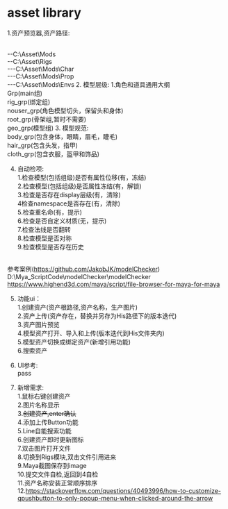 # asset library
1.资产预览器,资产路径:


<br />--C:\Asset\Mods
<br />--C:\Asset\Rigs
<br />---C:\Asset\Mods\Char
<br />---C:\Asset\Mods\Prop
<br />---C:\Asset\Mods\Envs
2. 模型层级:
1.角色和道具通用大纲
<br />Grp(main组)
<br />rig_grp(绑定组)
<br />nouser_grp(角色模型切头，保留头和身体)
<br />root_grp(骨架组,暂时不需要)
<br />geo_grp(模型组)
3. 模型规范:
<br />body_grp(包含身体，眼睛，眉毛，睫毛)
<br />hair_grp(包含头发，指甲)
<br />cloth_grp(包含衣服，盔甲和饰品)

4. 自动检项:
<br />1.检查模型(包括组级)是否有属性位移(有，冻结)
<br />2.检查模型(包括组级)是否属性冻结(有，解锁)
<br />3.检查是否存在display层级(有，清除)
<br />4检查namespace是否存在(有，清除)
<br />5.检查重名命(有，提示)
<br />6.检查是否自定义材质(无，提示)
<br />7.检查法线是否翻转
<br />8.检查模型是否对称
<br />9.检查模型是否存在历史

<br /> 参考案例(https://github.com/JakobJK/modelChecker)
<br />D:\Mya_ScriptCode\modelChecker\modelChecker
<br />https://www.highend3d.com/maya/script/file-browser-for-maya-for-maya



5. 功能ui：
<br />1.创建资产(资产根路径,资产名称，生产图片)
<br />2.资产上传(资产存在，替换并另存为His路径下的版本迭代)
<br />3.资产图片预览
<br />4.模型资产打开、导入和上传(版本迭代到His文件夹内)
<br />5.模型资产切换成绑定资产(新增引用功能)
<br />6.搜索资产
6. UI参考:
<br />pass

7. 新增需求:
<br />1.鼠标右键创建资产
<br />2.图片名称显示
<br />3.~~创建资产,enter确认~~
<br />4.添加上传Button功能
<br />5.Line自能搜索功能
<br />6.创建资产即时更新图标
<br />7.双击图片打开文件
<br />8.切换到Rigs模块,双击文件引用进来
<br />9.Maya截图保存到image
<br />10.提交文件自检,返回到4自检
<br />11.资产名称安装正常顺序排序
<br />12.https://stackoverflow.com/questions/40493996/how-to-customize-qpushbutton-to-only-popup-menu-when-clicked-around-the-arrow